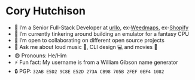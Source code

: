 # Cory Hutchison

- 🔭 I’m a Senior Full-Stack Developer at [urllo](https://www.urllo.com), ex-[Weedmaps](https://www.weedmaps.com), ex-[Shopify](https://www.shopify.com)
- 🌱 I’m currently tinkering around building an emulator for a fantasy CPU
- 👯 I’m open to collaborating on different open source projects
- 💬 Ask me about loud music 🎸, CLI design 💻 and movies 🍿
- 😄 Pronouns: He/Him
- ⚡ Fun fact: My username is from a William Gibson name generator
- 🔒 PGP: `32AB E5D2 9C8E E52D 273A CB98 705B 2FEF 0EF4 1082`
